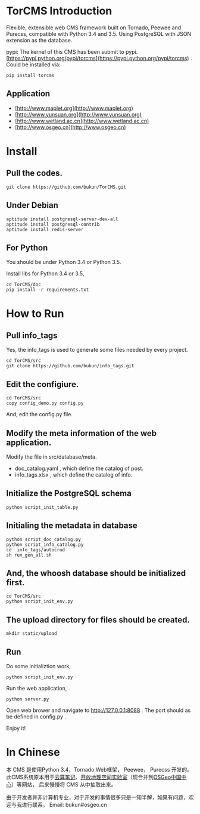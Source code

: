 # TorCMS Introduction
Flexible, extensible web CMS framework built on Tornado, Peewee and Purecss, compatible with Python 3.4 and 3.5.
Using PostgreSQL with JSON extension as the database.


pypi:  The kernel of this CMS has been submit to pypi.
[https://pypi.python.org/pypi/torcms](https://pypi.python.org/pypi/torcms) . Could be installed via:

    pip install torcms



## Application

* [http://www.maplet.org](http://www.maplet.org)
* [http://www.yunsuan.org](http://www.yunsuan.org)
* [http://www.wetland.ac.cn](http://www.wetland.ac.cn)
* [http://www.osgeo.cn](http://www.osgeo.cn)


# Install

## Pull the codes.

    git clone https://github.com/bukun/TorCMS.git



## Under Debian

    aptitude install postgresql-server-dev-all
    aptitude install postgresql-contrib
    aptitude install redis-server

## For Python

You should be under Python 3.4 or Python 3.5.

Install libs for Python 3.4 or 3.5,

    cd TorCMS/doc
    pip install -r requirements.txt    

# How to Run

## Pull info_tags

Yes,  the info_tags is used to generate some files needed by every project.

    cd TorCMS/src
    git clone https://github.com/bukun/info_tags.git

## Edit the configiure.

    cd TorCMS/src
    copy config_demo.py config.py   

And, edit the config.py file.

## Modify the meta information of the web application.

Modify the file in src/database/meta.

* doc_catalog.yaml , which define the catalog of post.
* info_tags.xlsx , which define the catalog of info.

## Initialize the PostgreSQL schema

    python script_init_table.py

## Initialing the metadata in database

    python script_doc_catalog.py
    python script_info_catalog.py
    cd  info_tags/autocrud
    sh run_gen_all.sh

## And, the whoosh database should be initialized first.

    cd TorCMS/src 
    python script_init_env.py

## The upload directory for files should be created.

    mkdir static/upload

## Run

Do some initializtion work,

    python script_init_env.py

Run the web application,

    python server.py

Open web brower and navigate to http://127.0.0.1:8088 .  The port should as be defined in config.py .

Enjoy it!

# In Chinese

本 CMS 是使用Python 3.4，Tornado Web框架， Peewee， Purecss 开发的。
此CMS系统原本用于[云算笔记](http://www.yunsuan.org)、[开放地理空间实验室](http://lab.osgeo.cn)（现合并到[OSGeo中国中心](http://www.osgeo.cn)）等网站，
后来慢慢将 CMS 从中抽取出来。

由于开发者并非计算机专业，对于开发的事情很多只是一知半解，如果有问题，欢迎与我进行联系。 Email: bukun#osgeo.cn

